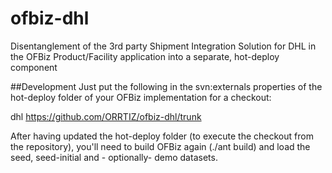 # ofbiz-dhl
Disentanglement of the 3rd party Shipment Integration Solution for DHL in the OFBiz Product/Facility application into a separate, hot-deploy component

##Development
Just put the following in the svn:externals properties of the hot-deploy folder of your OFBiz implementation for a checkout:

dhl         https://github.com/ORRTIZ/ofbiz-dhl/trunk

After having updated the hot-deploy folder (to execute the checkout from the repository), you'll need to build OFBiz again (./ant build) and load the seed, seed-initial and  - optionally- demo datasets.

